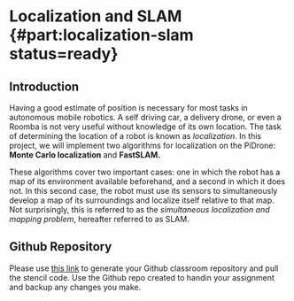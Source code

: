 # Localization and SLAM {#part:localization-slam status=ready}

## Introduction

Having a good estimate of position is necessary for most tasks in autonomous mobile robotics. A self driving car, a delivery drone, or even a Roomba is not very useful without knowledge of its own location. The task of determining the location of a robot is known as *localization.* In this project, we will implement two algorithms for localization on the PiDrone: **Monte Carlo localization** and **FastSLAM.**

These algorithms cover two important cases: one in which the robot has a map of its environment available beforehand, and a second in which it does not.  In this second case, the robot must use its sensors to simultaneously develop a map of its surroundings and localize itself relative to that map. Not surprisingly, this is referred to as the *simultaneous localization and mapping problem*, hereafter referred to as SLAM.

## Github Repository

Please use [this link](https://classroom.github.com/a/nS7a7Rg4) to generate your Github classroom repository and pull the stencil code. Use the Github repo created to handin your assignment and backup any changes you make.
